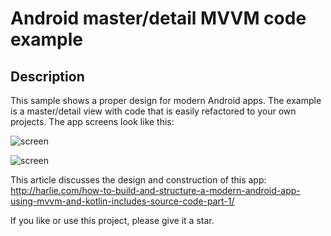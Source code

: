 Android master/detail MVVM code example
=======================================

## Description

This sample shows a proper design for modern Android apps. The example is a master/detail view with code that is easily refactored to your own projects. The app screens look like this:

![screen](../master/screens/master.jpg)

![screen](../master/screens/detail.jpg)

This article discusses the design and construction of this app:
http://harlie.com/how-to-build-and-structure-a-modern-android-app-using-mvvm-and-kotlin-includes-source-code-part-1/

If you like or use this project, please give it a star.

